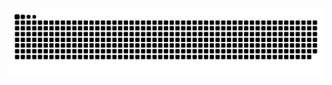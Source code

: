 <picture>
  <source media="(prefers-color-scheme: dark)" srcset="https://raw.githubusercontent.com/astersnake/astersnake/output/github-contribution-grid-snake-dark.svg">
  <source media="(prefers-color-scheme: light)" srcset="https://raw.githubusercontent.com/astersnake/astersnake/output/github-contribution-grid-snake.svg">
  <img alt="github contribution grid snake animation" src="https://raw.githubusercontent.com/astersnake/astersnake/output/github-contribution-grid-snake.svg">
</picture>
